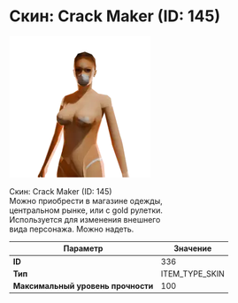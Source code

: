 # Скин: Crack Maker (ID: 145)

![Item Image](../img/336.webp?raw=true)

Скин: Crack Maker (ID: 145)<br>Можно приобрести в магазине одежды,<br>центральном рынке, или с gold рулетки.<br>Используется для изменения внешнего<br>вида персонажа. Можно надеть.


| Параметр | Значение |
|----------|----------|
| **ID** | 336 |
| **Тип** | ITEM_TYPE_SKIN |
| **Максимальный уровень прочности** | 100 |

